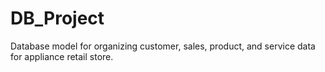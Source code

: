DB_Project
==========

Database model for organizing customer, sales, product, and service data for appliance retail store.

